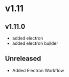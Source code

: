 # v1.11

## v1.11.0

- added electron
- added electron builder

## Unreleased

- Added Electron Workflow